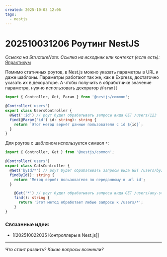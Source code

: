 ```yaml
---
created: 2025-10-03 12:06
tags:
  - nestjs
---
```

# 202510031206 Роутинг NestJS

*Ссылка на StructureNote:*
*Ссылка на исходник или контекст (если есть):* [Япрактикум](https://practicum.yandex.ru/learn/backend-nodejs/courses/a4214ab0-2146-4152-b90e-651bf4c7ca5e/sprints/564244/topics/1df920a3-5c6a-4fcd-884c-0f66136c2b56/lessons/c38ca5aa-94de-4791-ab42-75f56d3ae370/)

Помимо статичных роутов, в Nest.js можно указать параметры в URL и даже шаблоны. Параметры работают так же, как в Express, достаточно указать их в декораторе. А чтобы получить в обработчике значение параметра, нужно использовать декоратор `@Param()`

```ts
import { Controller, Get, Param } from '@nestjs/common';

@Controller('users')
export class UsersController {
  @Get(':id') // роут будет обрабатывать запросы вида GET /users/123
  find(@Param('id') id: string): string {
    return `Этот метод вернёт данные пользователя с id ${id}`;
  }
}
```

Для роутов с шаблоном используется символ `*`:

```ts
import { Controller, Get } from '@nestjs/common';

@Controller('users')
export class CatsController {
  @Get('byId/*') // роут будет обрабатывать запросы вида GET /users/byId/any-string
  findById(): string {
    return 'Метод вернёт пользователя по переданному в url id';
  }

    @Get('*') // роут будет обрабатывать запросы вида GET /users/any-string
    find(): string {
      return 'Этот метод обработает любые запросы к /users/*';
    }
}
```

### Связанные идеи:

* [[202510022035 Контроллеры в Nest.js]]
---

*Что стоит развить? Какие вопросы возникли?*
